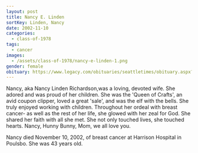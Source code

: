 ```yaml
---
layout: post
title: Nancy E. Linden
sortKey: Linden, Nancy
date: 2002-11-10
categories:
  - class-of-1978
tags:
  - cancer
images:
  - /assets/class-of-1978/nancy-e-linden-1.png
gender: female
obituary: https://www.legacy.com/obituaries/seattletimes/obituary.aspx?n=Nancy-Richardson&pid=600943
---
```


Nancy, aka Nancy Linden Richardson,was a loving, devoted wife. She adored and was proud of her children. She was the 'Queen of Crafts', an avid coupon clipper, loved a great 'sale', and was the elf with the bells. She truly enjoyed working with children. Throughout her ordeal with breast cancer- as well as the rest of her life, she glowed with her zeal for God. She shared her faith with all she met. She not only touched lives, she touched hearts. Nancy, Hunny Bunny, Mom, we all love you.

Nancy died November 10, 2002, of breast cancer at Harrison Hospital in Poulsbo. She was 43 years old.
